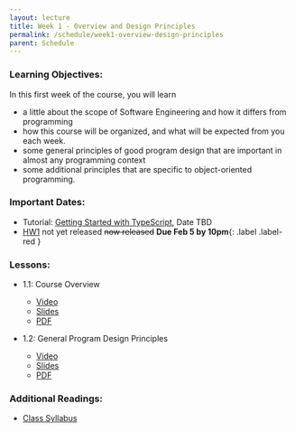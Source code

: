 ```yaml
---
layout: lecture
title: Week 1 - Overview and Design Principles
permalink: /schedule/week1-overview-design-principles
parent: Schedule
---
```

### Learning Objectives:

In this first week of the course, you will learn
* a little about the scope of Software Engineering and how it differs
from programming
* how this course will be organized, and what will be expected from
you each week.
* some general principles of good program design that are important in
almost any programming context
* some additional principles that are specific to object-oriented
programming.


### Important Dates:
* Tutorial: [Getting Started with TypeScript](#), Date TBD
* [HW1](/assignments/hw1) not yet released ~~now released~~ **Due Feb 5 by 10pm**{: .label .label-red }

### Lessons:
* 1.1: Course Overview
    * [Video](https://northeastern.instructure.com/courses/60188/modules/items/5396913)
    * [Slides](/Slides/Lesson%201.1%20Course%20Introduction.pptx)
    * [PDF](/Pdfs/Lesson1.1.pdf)

* 1.2: General Program Design Principles 
    * [Video](https://northeastern.instructure.com/courses/60188/modules/items/5413197)
    * [Slides](/Slides/Lesson%201.2%20General%20Program%20Design%20Principles.pptx)
    * [PDF](#)



### Additional Readings:
* [Class Syllabus](https://neu-se.github.io/CS4530-CS5500-Spring-2021/)
